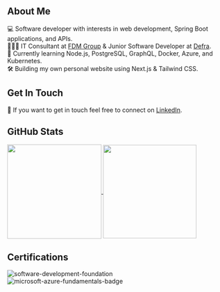 
## About Me
💻 Software developer with interests in web development, Spring Boot applications, and APIs.  
👩🏽‍💻 IT Consultant at [FDM Group](https://www.fdmgroup.com/) & Junior Software Developer at [Defra](https://www.gov.uk/government/organisations/department-for-environment-food-rural-affairs).  
🧠 Currently learning Node.js, PostgreSQL, GraphQL, Docker, Azure, and Kubernetes.  
🛠️ Building my own personal website using Next.js & Tailwind CSS.  
## Get In Touch
💬 If you want to get in touch feel free to connect on [LinkedIn](https://www.linkedin.com/in/ranatasalem/).
## GitHub Stats
<a href="https://github.com/rtasalem?tab=repositories">
  <img height=217 align="center" src="https://github-readme-stats.vercel.app/api/top-langs/?username=rtasalem&theme=onedark&layout=compact" />
</a>
<a href="https://github.com/rtasalem">
  <img height=215 align="center" src="https://github-readme-stats.vercel.app/api?username=rtasalem&show_icons=true&include_all_commits=true&theme=onedark&layout=compact&show=reviews,prs_merged&hide=issues" />
</a>

## Certifications
![software-development-foundation](https://github.com/rtasalem/rtasalem/assets/127218837/7ee0ce69-650e-4663-8864-25e2a2adabe0)
![microsoft-azure-fundamentals-badge](https://github.com/rtasalem/rtasalem/assets/127218837/7821eb3f-b503-47ae-a657-c30634669af5)
